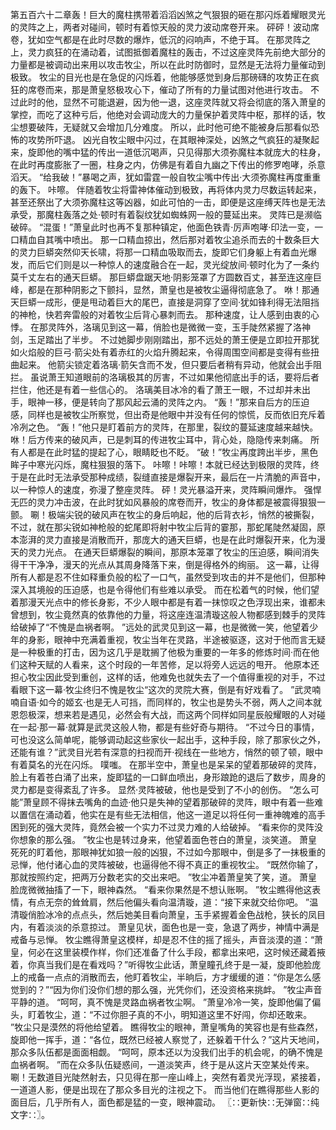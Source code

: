 第五百六十二章轰！巨大的魔柱携带着滔滔凶煞之气狠狠的砸在那闪烁着耀眼灵光的灵阵之上，两者对碰间，顿时有着惊天般的灵力波动席卷开来。
砰砰！波动席卷，犹如空气都是在此时尽数的爆炸，低沉的闷响声，不绝于耳。
在那灵阵之上，灵力疯狂的在涌动着，试图抵御着魔柱的轰击，不过这座灵阵先前绝大部分的力量都是被调动出来用以攻击牧尘，所以在此时防御时，显然是无法将力量催动到极致。
牧尘的目光也是在急促的闪烁着，他能够感觉到身后那磅礴的攻势正在疯狂的席卷而来，那是萧皇怒极攻心下，催动了所有的力量试图对他进行攻击。
不过此时的他，显然不可能退避，因为他一退，这座灵阵就又将会彻底的落入萧皇的掌控，而吃了这种亏后，他绝对会调动庞大的力量保护着灵阵中枢，那样的话，牧尘想要破阵，无疑就又会增加几分难度。
所以，此时他可绝不能被身后那看似恐怖的攻势所吓退。
凶光自牧尘眼中闪过，在其眼神深处，凶煞之气疯狂的凝聚起来，旋即他的嘴中猛的传出一道低沉喝声，只见得那大须弥魔柱本就庞大的柱身，在此时再度膨胀了一圈，柱身之内，仿佛是有着自九幽之下传出的修罗咆哮，杀意滔天。
“给我破！”暴喝之声，犹如雷霆一般自牧尘嘴中传出·大须弥魔柱再度重重的轰下。
咔嚓。
伴随着牧尘将雷神体催动到极致，再将体内灵力尽数运转起来，甚至还祭出了大须弥魔柱这等凶器，如此可怕的一击，即便是这座缚天阵也是无法承受，那魔柱轰落之处·顿时有着裂纹犹如蜘蛛网一般的蔓延出来。
灵阵已是濒临破碎。
“混蛋！”萧皇此时也再不复那种镇定，他面色铁青·厉声咆哮·印法一变，一口精血自其嘴中喷出。
那一口精血掠出，然后那对着牧尘追杀而去的十数条巨大的灵力巨蟒突然仰天长啸，将那一口精血吸取而去，旋即它们身躯上有着血光爆发，而后它们则是以一种惊人的速度融合在一起，灵光绽放间·顿时化为了一条约莫千丈左右的通天巨蟒。
那巨蟒盘踞天地·阴影笼罩了方圆数百丈，甚至连这座巨峰，都是在那种阴影之下颤抖，显然，萧皇也是被牧尘逼得彻底急了。
咻！那通天巨蟒一成形，便是甩动着巨大的尾巴，直接是洞穿了空间·犹如锋利得无法阻挡的神枪，快若奔雷般的对着牧尘后背心暴刺而去。
那种速度，让人感到由衷的心悸。
在那灵阵外，洛璃见到这一幕，俏脸也是微微一变，玉手陡然紧握了洛神剑，玉足踏出了半步。
不过她脚步刚刚踏出，那不远处的萧王便是立即拉开那犹如火焰般的巨弓·箭尖处有着赤红的火焰升腾起来，令得周围空间都是变得有些扭曲起来。
他箭尖锁定着洛璃·箭矢含而不发，但只要后者稍有异动，他就会出手阻拦。
虽说萧王知道眼前的洛璃极其的厉害，不过如果他彻底出手的话，要将后者拦住，他还是有着一些信心的。
洛璃美目冰冷的看了萧王一眼，不过却并未出手，眼神一移，便是转向了那风起云涌的灵阵之内。
“轰！”那来自后方的压迫感，同样也是被牧尘所察觉，但出奇是他眼中并没有任何的惊慌，反而依旧充斥着冷冽之色。
“轰！”他只是盯着前方的灵阵，在那里，裂纹的蔓延速度越来越快。
咻！后方传来的破风声，已是刺耳的传进牧尘耳中，背心处，隐隐传来刺痛。
所有人都是在此时猛的提起了心，眼睛眨也不眨。
“破！”牧尘再度跨出半步，黑色眸子中寒光闪烁，魔柱狠狠的落下。
咔嚓！咔嚓！本就已经达到极限的灵阵，终于是在此时无法承受那种成绩，裂缝直接是爆裂开来，最后在一片清脆的声音中，以一种惊人的速度，弥漫了整座灵阵。
砰！灵光暴溢开来，灵阵瞬间爆炸。
强悍无匹的灵力冲击波，在此时犹如风暴般的席卷而开，牧尘的身体都是被震得狠狠一颤。
唰！极端尖锐的破风声在牧尘的身后响起，他的后背衣衫，悄然的被撕裂，不过，就在那尖锐如神枪般的蛇尾即将射中牧尘后背的霎那，那蛇尾陡然凝固，原本澎湃的灵力直接是消散而开，那庞大的通天巨蟒，也是在此时爆裂开来，化为漫天的灵力光点。
在通天巨蟒爆裂的瞬间，那原本笼罩了牧尘的压迫感，瞬间消失得干干净净，漫天的光点从其周身降落下来，倒是得格外的绚丽。
这一幕，让得所有人都是忍不住如释重负般的松了一口气，虽然受到攻击的并不是他们，但那种深入其境般的压迫感，也是令得他们有些难以承受。
而在松着气的时候，他们望着那漫天光点中的修长身影，不少人眼中都是有着一抹惊叹之色浮现出来，谁都未曾想到，牧尘竟然真的依靠他的力量，将这座连温清璇这般人物都感到棘手的灵阵给破掉了“不愧是血祸者啊。
”远处的武灵见到这一幕，也是微微一笑，他望着少年的身影，眼神中充满着重视，牧尘当年在灵路，半途被驱逐，这对于他而言无疑是一种极重的打击，因为这几乎是耽搁了他极为重要的一年多的修炼时间·而在他们这种天赋的人看来，这个时段的一年苦修，足以将旁人远远的甩开。
他原本还担心牧尘因此受到重创，这样的话，他难免也就失去了一个值得重视的对手，不过看眼下这一幕·牧尘终归不愧是牧尘“这次的灵院大赛，倒是有好戏看了。
”武灵喃喃自语·如今的姬玄·也是无人可挡，而同样的，牧尘也是势头不弱，两人之间本就恩怨极深，想来若是遇见，必然会有大战，而这两个同样如同星辰般耀眼的人对碰在一起·那一幕·就算是武灵这般人物，都是有些好奇与期待。
“不过今日的事情，可也没这么简单呢，能够调动起这些家伙一起出手，这种手段，除了那家伙之外，还能有谁？”武灵目光若有深意的扫视而开·视线在一些地方，悄然的顿了顿，眼中有着莫名的光在闪烁。
噗嗤。
在那半空中，萧皇也是呆呆的望着那破碎的灵阵，脸上有着苍白涌了出来，旋即猛的一口鲜血喷出，身形踉跄的退后了数步，周身的灵力都是变得紊乱了许多。
显然·灵阵被破，他也是受到了不小的创伤。
“怎么可能”萧皇顾不得抹去嘴角的血迹·他只是失神的望着那破碎的灵阵，眼中有着一些难以置信在涌动着，他实在是有些无法相信，他这一道足以将任何一重神魄难的高手困到死的强大灵阵，竟然会被一个实力不过灵力难的人给破掉。
“看来你的灵阵没你想象的那么强。
”牧尘也是转过身来，他望着面色苍白的萧皇，淡笑道。
萧皇死死的盯着他，那眼神犹如狼一般的凶狠，不过如今那眼中，倒是多了一抹极重的忌惮，他付诸心血的灵阵被破，也逼得他不得不真正的重视牧尘。
“既然你输了，那就按照约定，把两万分数老实的交出来吧。
”牧尘冲着萧皇笑了笑，道。
萧皇脸庞微微抽搐了一下，眼神森然。
“看来你果然是不想认账啊。
”牧尘瞧得他这表情，有点无奈的耸耸肩，然后他偏头看向温清璇，道：“接下来就交给你吧。
”温清璇俏脸冰冷的点点头，然后她美目看向萧皇，玉手紧握着金色战枪，狭长的凤目内，有着淡淡的杀意掠过。
萧皇见状，面色也是一变，急退了两步，神情中满是戒备与忌惮。
牧尘瞧得萧皇这模样，却是忍不住的摇了摇头，声音淡漠的道：“萧皇，何必在这里装模作样，你们还准备了什么手段，都拿出来吧，这时候还藏着掖着，你真当我们是在看戏吗？”听得牧尘此话，萧皇瞳孔终于是一凝，旋即他脸庞上的戒备一点点的消散而去，他盯着牧尘，半晌后，方才缓缓的道：“你是怎么感觉到的？”“因为你们没你们想的那么强，光凭你们，还没资格来挑衅。
”牧尘声音平静的道。
“呵呵，真不愧是灵路血祸者牧尘啊。
”萧皇冷冷一笑，旋即他偏了偏头，盯着牧尘，道：“不过你胆子真的不小，明知道这里不好闯，你却还敢来。
”牧尘只是漠然的将他给望着。
瞧得牧尘的眼神，萧皇嘴角的笑容也是有些森然，旋即他一挥手，道：“各位，既然已经被人察觉了，还躲着干什么？”这片天地间，那众多队伍都是面面相觑。
“呵呵，原本还以为没我们出手的机会呢，的确不愧是血祸者啊。
”而在众多队伍疑惑间，一道淡笑声，终于是从这片天空某处传来。
唰！无数道目光陡然射去，只见得在那一座山峰上，突然有着灵光浮现，紧接着，一道道人影，便是出现在了那众多目光的注视之下。
而当他们在瞧得那些人影的面目后，几乎所有人，面色都是猛的一变，眼神震动。
〖∷更新快∷无弹窗∷纯文字∷〗。
